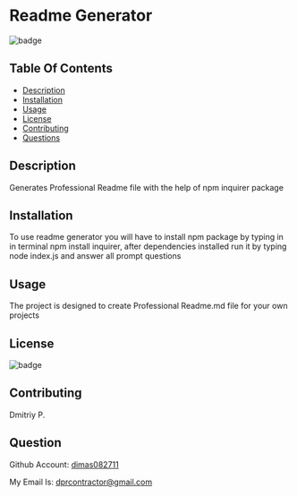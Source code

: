 # Readme Generator
![badge](https://img.shields.io/badge/license-MIT-success)

## Table Of Contents
- [Description](#Description)
- [Installation](#Installation)
- [Usage](#Usage)
- [License](#License)
- [Contributing](#Contributing)
- [Questions](#Questions)

## Description
Generates Professional Readme file with the help of npm inquirer package

## Installation
To use readme generator you will have to install npm package by typing in in terminal npm install inquirer, after dependencies installed run it by typing node index.js and answer all prompt questions

## Usage
The project is designed to create Professional Readme.md file for your own projects

## License
![badge](https://img.shields.io/badge/license-MIT-success)

## Contributing
Dmitriy P.

## Question

Github Account: [dimas082711](https://github.com/dimas082711)

My Email Is: dprcontractor@gmail.com
